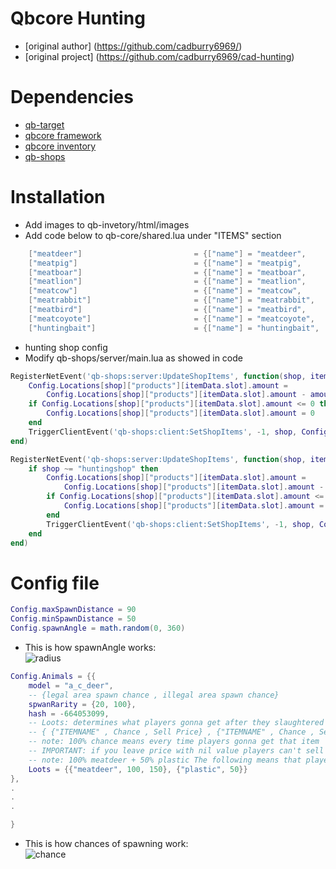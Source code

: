 # Qbcore Hunting

- [original author] (https://github.com/cadburry6969/)
- [original project] (https://github.com/cadburry6969/cad-hunting)

# Dependencies

- [qb-target](https://github.com/BerkieBb/qb-target)
- [qbcore framework](https://github.com/qbcore-framework)
- [qbcore inventory](https://github.com/qbcore-framework/qb-inventory)
- [qb-shops](https://github.com/qbcore-framework/qb-shops)

# Installation

- Add images to qb-invetory/html/images
- Add code below to qb-core/shared.lua under "ITEMS" section

```lua
	["meatdeer"] 		 			 	 = {["name"] = "meatdeer",       	    		["label"] = "Deer Horns",	 				["weight"] = 100, 		["type"] = "item", 		["image"] = "deerhorns.png", 			["unique"] = false, 	["useable"] = false, 	["shouldClose"] = false,   ["combinable"] = nil,   ["description"] = "Deer Horns"},
	["meatpig"] 		 			 	 = {["name"] = "meatpig",       	    		["label"] = "Pig Meat",	 					["weight"] = 100, 		["type"] = "item", 		["image"] = "pigpelt.png", 				["unique"] = false, 	["useable"] = false, 	["shouldClose"] = false,   ["combinable"] = nil,   ["description"] = "Pig Meat"},
	["meatboar"] 		 			 	 = {["name"] = "meatboar",       	    		["label"] = "Boar Tusks",	 				["weight"] = 100, 		["type"] = "item", 		["image"] = "boartusks.png", 				["unique"] = false, 	["useable"] = false, 	["shouldClose"] = false,   ["combinable"] = nil,   ["description"] = "Boar Tusks"},
	["meatlion"] 		 			 	 = {["name"] = "meatlion",       	    		["label"] = "Cougar Claws",	 				["weight"] = 100, 		["type"] = "item", 		["image"] = "cougarclaw.png", 			["unique"] = false, 	["useable"] = false, 	["shouldClose"] = false,   ["combinable"] = nil,   ["description"] = "Cougar Claw"},
	["meatcow"] 		 			 	 = {["name"] = "meatcow",       	    		["label"] = "Cow Pelt",	 					["weight"] = 100, 		["type"] = "item", 		["image"] = "cowpelt.png", 				["unique"] = false, 	["useable"] = false, 	["shouldClose"] = false,   ["combinable"] = nil,   ["description"] = "Cow Pelt"},
	["meatrabbit"] 		 			 	 = {["name"] = "meatrabbit",       	    		["label"] = "Rabbit Fur",	 				["weight"] = 100, 		["type"] = "item", 		["image"] = "rabbitfur.png", 			["unique"] = false, 	["useable"] = false, 	["shouldClose"] = false,   ["combinable"] = nil,   ["description"] = "Rabbit Fur"},
	["meatbird"] 		 			 	 = {["name"] = "meatbird",       	    		["label"] = "Bird Feather",	 				["weight"] = 100, 		["type"] = "item", 		["image"] = "birdfeather.png", 			["unique"] = false, 	["useable"] = false, 	["shouldClose"] = false,   ["combinable"] = nil,   ["description"] = "Bird Feather"},
	["meatcoyote"] 		 			 	 = {["name"] = "meatcoyote",       	    		["label"] = "Coyote Pelt",	 				["weight"] = 100, 		["type"] = "item", 		["image"] = "coyotepelt.png", 			["unique"] = false, 	["useable"] = false, 	["shouldClose"] = false,   ["combinable"] = nil,   ["description"] = "Coyote Pelt"},
	["huntingbait"] 		 			 = {["name"] = "huntingbait",       	    	["label"] = "Hunting Bait",	 				["weight"] = 150, 		["type"] = "item", 		["image"] = "huntingbait.png", 			["unique"] = false, 	["useable"] = true, 	["shouldClose"] = true,   ["combinable"] = nil,   ["description"] = "Hunting Bait"},
```

- hunting shop config
- Modify qb-shops/server/main.lua as showed in code

```lua
RegisterNetEvent('qb-shops:server:UpdateShopItems', function(shop, itemData, amount)
    Config.Locations[shop]["products"][itemData.slot].amount =
        Config.Locations[shop]["products"][itemData.slot].amount - amount
    if Config.Locations[shop]["products"][itemData.slot].amount <= 0 then
        Config.Locations[shop]["products"][itemData.slot].amount = 0
    end
    TriggerClientEvent('qb-shops:client:SetShopItems', -1, shop, Config.Locations[shop]["products"])
end)
```

```lua
RegisterNetEvent('qb-shops:server:UpdateShopItems', function(shop, itemData, amount)
    if shop ~= "huntingshop" then
        Config.Locations[shop]["products"][itemData.slot].amount =
            Config.Locations[shop]["products"][itemData.slot].amount - amount
        if Config.Locations[shop]["products"][itemData.slot].amount <= 0 then
            Config.Locations[shop]["products"][itemData.slot].amount = 0
        end
        TriggerClientEvent('qb-shops:client:SetShopItems', -1, shop, Config.Locations[shop]["products"])
    end
end)
```

# Config file

```lua
Config.maxSpawnDistance = 90
Config.minSpawnDistance = 50
Config.spawnAngle = math.random(0, 360)
```

- This is how spawnAngle works: <br />
  ![radius](https://raw.githubusercontent.com/swkeep/keep-hunting/Test/.github/img/radius.jpg)

```lua
Config.Animals = {{
    model = "a_c_deer",
    -- {legal area spawn chance , illegal area spawn chance}
    spwanRarity = {20, 100},
    hash = -664053099,
    -- Loots: determines what players gonna get after they slaughtered animals
    -- { {"ITEMNAME" , Chance , Sell Price} , {"ITEMNAME" , Chance , Sell Price} ,  ....}
    -- note: 100% chance means every time players gonna get that item
    -- IMPORTANT: if you leave price with nil value players can't sell those items to Vendor. for example plastic in here
    -- note: 100% meatdeer + 50% plastic The following means that players have a chance to receive (meatdeer + plastic) at once.
    Loots = {{"meatdeer", 100, 150}, {"plastic", 50}}
},
.
.
.

}
```

- This is how chances of spawning work: <br />
  ![chance](https://raw.githubusercontent.com/swkeep/keep-hunting/Test/.github/img/chance.JPG)
